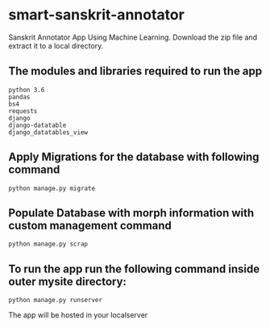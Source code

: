 # smart-sanskrit-annotator
Sanskrit Annotator App Using Machine Learning.
Download the zip file and extract it to a local directory.

## The modules and libraries required to run the app
```
python 3.6
pandas
bs4
requests
django
django-datatable
django_datatables_view
```
## Apply Migrations for the database with following command
```
python manage.py migrate
```
## Populate Database with morph information with custom management command
```
python manage.py scrap
```
## To run the app run the following command inside outer mysite directory:
```
python manage.py runserver
```
The app will be hosted in your localserver
